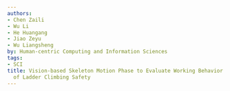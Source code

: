 ```yaml
---
authors:
- Chen Zaili
- Wu Li
- He Huangang
- Jiao Zeyu
- Wu Liangsheng
by: Human-centric Computing and Information Sciences
tags:
- SCI
title: Vision-based Skeleton Motion Phase to Evaluate Working Behavior Case Study
  of Ladder Climbing Safety
---
```

